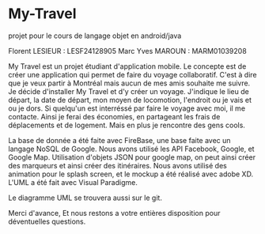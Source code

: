 # My-Travel
projet pour le cours de langage objet en android/java

Florent LESIEUR : LESF24128905
Marc Yves MAROUN : MARM01039208


My Travel est un projet étudiant d'application mobile. Le concepte est de créer une application qui permet de faire du voyage collaboratif.
C'est à dire que je veux partir à Montréal mais aucun de mes amis souhaite me suivre. Je décide d'installer My Travel et d'y créer un voyage. J'indique le lieu de départ, la date de départ, mon moyen de locomotion, l'endroit ou je vais et ou je dors. Si quelqu'un est interréssé par faire le voyage avec moi, il me contacte. Ainsi je ferai des économies, en partageant les frais de déplacements et de logement. Mais en plus je rencontre des gens cools.


La base de donnée a été faite avec FireBase, une base faite avec un langage NoSQL de Google.
Nous avons utilisé les API Facebook, Google, et Google Map.
Utilisation d'objets JSON pour google map, on peut ainsi créer des marqueurs et ainsi créer des itinéraires. 
Nous avons utilisé des animation pour le splash screen, et le mockup a été réalisé avec adobe XD.
L'UML a été fait avec Visual Paradigme.


Le diagramme UML se trouvera aussi sur le git.


Merci d'avance, Et nous restons a votre entières disposition pour déventuelles questions.
